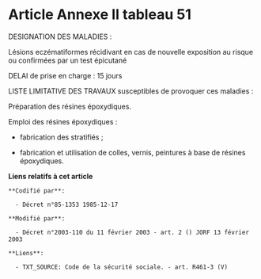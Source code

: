 # Article Annexe II tableau 51

DESIGNATION DES MALADIES :

Lésions eczématiformes récidivant en cas de nouvelle exposition au risque ou confirmées par un test épicutané

DELAI de prise en charge : 15 jours

LISTE LIMITATIVE DES TRAVAUX susceptibles de provoquer ces maladies :

Préparation des résines époxydiques.

Emploi des résines époxydiques :

- fabrication des stratifiés ;

- fabrication et utilisation de colles, vernis, peintures à base de résines époxydiques.

**Liens relatifs à cet article**

	**Codifié par**:

	  - Décret n°85-1353 1985-12-17

	**Modifié par**:

	  - Décret n°2003-110 du 11 février 2003 - art. 2 () JORF 13 février 2003

	**Liens**:

	  - TXT_SOURCE: Code de la sécurité sociale. - art. R461-3 (V)
